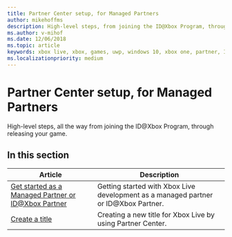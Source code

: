 ```yaml
---
title: Partner Center setup, for Managed Partners
author: mikehoffms
description: High-level steps, from joining the ID@Xbox Program, through releasing your game.
ms.author: v-mihof
ms.date: 12/06/2018
ms.topic: article
keywords: xbox live, xbox, games, uwp, windows 10, xbox one, partner, ID@Xbox
ms.localizationpriority: medium
---
```


# Partner Center setup, for Managed Partners

High-level steps, all the way from joining the ID@Xbox Program, through releasing your game.


## In this section

| Article | Description |
|---------|-------------|
| [Get started as a Managed Partner or ID@Xbox Partner](../get-started/setup-partner-center/legacy/get-started-with-xbox-live-partner.md) | Getting started with Xbox Live development as a managed partner or ID@Xbox Partner. |
| [Create a title](../get-started/setup-partner-center/legacy/create-a-new-title.md) | Creating a new title for Xbox Live by using Partner Center. |

